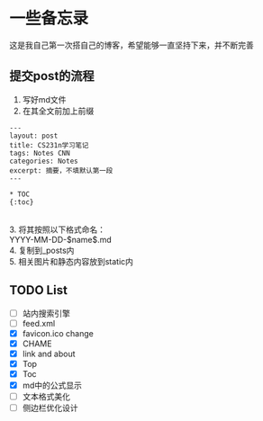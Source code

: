 # 一些备忘录

这是我自己第一次搭自己的博客，希望能够一直坚持下来，并不断完善

## 提交post的流程

1. 写好md文件<br>
2. 在其全文前加上前缀<br>
```
---
layout: post
title: CS231n学习笔记
tags: Notes CNN
categories: Notes
excerpt: 摘要，不填默认第一段
---

* TOC
{:toc}

```
<br>
3. 将其按照以下格式命名：<br>
YYYY-MM-DD-$name$.md<br>
4. 复制到_posts内<br>
5. 相关图片和静态内容放到static内<br>

## TODO List

- [ ] 站内搜索引擎<br>
- [ ] feed.xml<br>
- [x] favicon.ico change<br>
- [x] CHAME<br>
- [x] link and about<br>
- [x] Top<br>
- [X] Toc<br>
- [x] md中的公式显示
- [ ] 文本格式美化
- [ ] 侧边栏优化设计